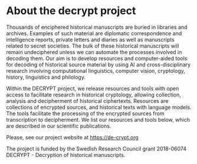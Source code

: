 # About the decrypt project

Thousands of enciphered historical manuscripts are buried in libraries and archives. Examples of such material are diplomatic correspondence and intelligence reports, private letters and diaries as well as manuscripts related to secret societies. The bulk of these historical manuscripts will remain undeciphered unless we can automate the processes involved in decoding them. Our aim is to develop resources and computer-aided tools for decoding of historical source material by using AI and cross-disciplinary research involving computational linguistics, computer vision, cryptology, history, linguistics and philology.

Within the DECRYPT project, we release resources and tools with open access to facilitate research in historical cryptology, allowing collection, analysis and decipherment of historical ciphertexts. Resources are collections of encrypted sources, and historical texts with language models. The tools facilitate the processing of the encrypted sources from transcription to decipherment. We list our resources and tools below, which are described in our scientific publications.

Please, see our project website at https://de-crypt.org

The project is funded by the Swedish Research Council
grant 2018-06074
DECRYPT - Decryption of historical manuscripts.
